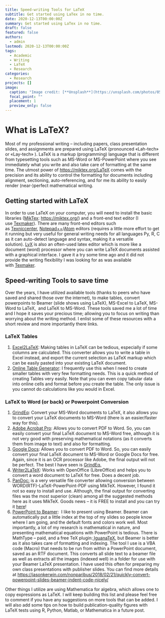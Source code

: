 ```yaml
---
title: Speed-writing Tools for LaTeX
subtitle: Get started using LaTex in no time.
date: 2020-12-13T00:00:00Z
summary: Get started using LaTex in no time.
draft: false
featured: false
authors:
  - admin
lastmod: 2020-12-13T00:00:00Z
tags:
  - Academic
  - Writing
  - LaTeX
  - Research
categories:
  - Research
projects: []
image:
  caption: "Image credit: [**Unsplash**](https://unsplash.com/photos/05A-kdOH6Hw)"
  focal_point: ""
  placement: 1
  preview_only: false
---
```

<!--StartFragment-->

# What is LaTeX?

Most of my professional writing – including papers, class presentation slides, and assignments are prepared using LaTeX (pronounced «Lah-tech» or «Lay-tech» ). LaTeX is a markup (programming) language that is different from typesetting tools such as MS-Word or MS-PowerPoint where you see immediately what you write and also take care of formatting at the same time. The utmost power of https://miktex.org/LaTeX comes with the precision and its ability to control the formatting for documents including alignment, sectioning, auto-referencing, and for me its ability to easily render (near-)perfect mathematical writing.

## Getting started with LaTeX

In order to use LaTeX on your computer, you will need to install the basic libraries ([MikTex](https://miktex.org/): https://miktex.org/) and a front-end text editor (I use [Texmaker](https://www.xm1math.net/texmaker/)). There are many front-end editors such as [Texniccenter](https://www.texniccenter.org/), [Notepad++](https://notepad-plus-plus.org/)/[Atom](https://atom.io/) editors (requires a little more effort to get it running but very useful for general writing needs for all languages Py, R, C as it can auto-detect language and syntax, making it a versatile solution). [LyX](https://www.lyx.org/Home) is also an often-used latex editor which is more like a document (word) processor where you can write LaTeX documents assisted with a graphical interface. I gave it a try some time ago and it did not provide the writing flexibility I was looking for as was available with [Texmaker](https://www.xm1math.net/texmaker/).

## Speed-writing Tools to save time

Over the years, I have utilized available tools (thanks to peers who have saved and shared those over the internet), to make tables, convert powerpoints to Beamer (slide shows using LaTeX), MS-Excel to LaTeX, MS-Word to LaTeX,  and LaTeX to MS-Word. These tools saved me a lot of time and I hope it saves your precious time; allowing you to focus on writing than worrying about the writing method. I enlist some of these resources with a short review and more importantly there links.

### LaTeX Tables

1. [Excel2LaTeX](https://ctan.org/tex-archive/support/excel2latex?lang=en): Making tables in LaTeX can be tedious, especially if some columns are calculated. This converter allows you to write a table in Excel instead, and export the current selection as LaTeX markup which can be easily pasted into your existing LaTeX document.
2. [Online Table Generator](https://www.tablesgenerator.com/): I frequently use this when I need to create smaller tables with very few formatting needs. This is a quick method of creating Tables very easily. Note that you can even copy tabular data into online cells and format before you create the table. The only issue is you cannot do calculations like you would in Excel.

### LaTeX to Word (or back) or Powerpoint Conversion

1. [GrindEq](https://www.grindeq.com/): Convert your MS-Word documents to LaTeX, it also allows you to convert your LaTeX documents to MS-Word (there is an easier/faster way for this).
2. [Adobe Acrobat Pro](https://acrobat.adobe.com/us/en/acrobat/acrobat-pro.html): Allows you to convert PDF to Word. So, you can easily convert your final LaTeX document to MS-Word free, although it is not very good with preserving mathematical notations (as it converts them from image to text) and also for formatting.
3. [Google Docs](http://docs.google.com/): Allows you to convert PDF to Word. So, you can easily convert your final LaTeX document to MS-Word or Google Docs for free. Again, since it is an OCR processor like Adobe, the final output will not be perfect. The best I have seen is [GrindEq.](https://www.grindeq.com/)
4. [Writer2LaTeX](http://writer2latex.sourceforge.net/index.html): Works with OpenOffice (LibreOffice) and helps you to convert a word document to LaTeX for free. Does a decent job.
5. [PanDoc:](https://pandoc.org/index.html) is a very versatile file converter allowing conversion between WORD(RTF)-LaTeX-PowerPoint-PDF using MikTeX. However, I found it not so easy to install and use. Although, the final output for converting files was the most superior (clean) among all the suggested methods here as it uses MikTeX. Goods news – it is FREE to install and you can try it [here](https://pandoc.org/try/?text=&from=latex&to=rtf&standalone=0)!
6. [PowerPoint to Beamer](https://jasonkerwin.com/nonparibus/2018/02/21/quickly-convert-powerpoint-slides-beamer-indent-code-nicely/):  I like to present using Beamer. Beamer can automatically put a little index at the top of my slides so people know where I am going, and the default fonts and colors work well. Most importantly, a lot of my research is mathematical in nature, and presenting mathematical equations with PowerPoint is tedious. There is MathType – paid, and a free TeX plugin:[ IguanaTeX](http://www.jonathanleroux.org/software/iguanatex/), but Beamer is better as it also takes care of formatting and indexing. The tool I use is a VBA code (Macro) that needs to be run from within a PowerPoint document, saved as an RTF document. This converts all slide text to a beamer file as well as extracts all the images (indexed well) in a folder for use with your Beamer LaTeX presentation. I have used this often for preparing my own class presentations with publisher slides. You can find more details at <https://jasonkerwin.com/nonparibus/2018/02/21/quickly-convert-powerpoint-slides-beamer-indent-code-nicely/>

Other things I utilize are using Mathematica for algebra, which allows one to copy expressions as LaTeX. I will keep building this list and please feel free to comment if you have any suggestions on more tools that can be added. I will also add some tips on how to build publication-quality figures with LaTeX tests using R, Python, Matlab, or Mathematica in a future post.

<!--EndFragment-->
